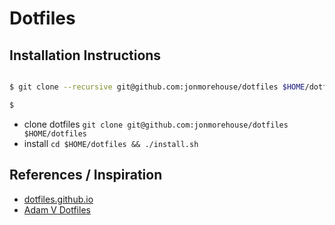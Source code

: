 # Dotfiles

## Installation Instructions

~~~ sh

$ git clone --recursive git@github.com:jonmorehouse/dotfiles $HOME/dotfiles

$ 
~~~


* clone dotfiles `git clone git@github.com:jonmorehouse/dotfiles $HOME/dotfiles`
* install `cd $HOME/dotfiles && ./install.sh`


## References / Inspiration

* [dotfiles.github.io](http://dotfiles.github.io/)
* [Adam V Dotfiles](https://github.com/adamv/dotfiles)





